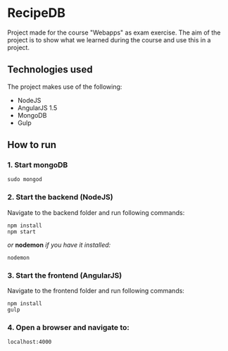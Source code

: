 # RecipeDB
Project made for the course "Webapps" as exam exercise.
The aim of the project is to show what we learned during the course and use this in a project.

## Technologies used
The project makes use of the following:

* NodeJS
* AngularJS 1.5
* MongoDB
* Gulp

## How to run
### 1. Start mongoDB
    sudo mongod

### 2. Start the backend (NodeJS)
Navigate to the backend folder and run following commands:

    npm install
    npm start
*or* **nodemon** *if you have it installed:*

    nodemon

### 3. Start the frontend (AngularJS)
Navigate to the frontend folder and run following commands:

    npm install
    gulp


### 4. Open a browser and navigate to:
    localhost:4000
